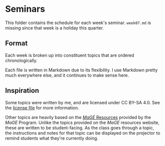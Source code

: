 # Seminars

This folder contains the schedule for each week's seminar.
`week07.md` is missing since that week is a holiday this quarter.

## Format

Each week is broken up into constituent topics that are ordered chronologically.

Each file is written in Markdown due to its flexibility.
I use Markdown pretty much everywhere else, and it continues to make sense here.

## Inspiration

Some topics were written by me, and are licensed under CC BY-SA 4.0.
See the [license file](../LICENSE) for more information.

Other topics are heavily based on the [*MaGE* Resources](https://sites.google.com/mtholyoke.edu/mage-training-curriculum/home) provided by the *MaGE* Program.
Unlike the topics provided on the *MaGE* resources website, these are written to be student-facing.
As the class goes through a topic, the instructions and notes for that topic can be displayed on the projector to remind students what they're currently doing.
